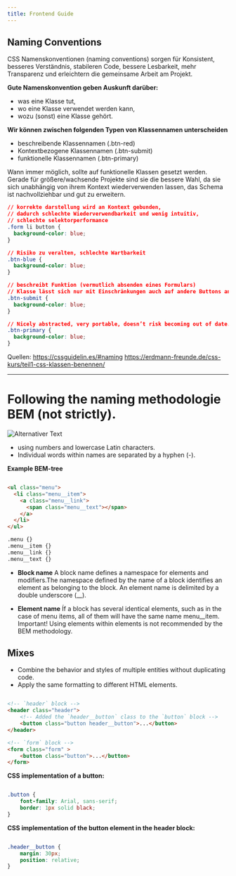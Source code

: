 ```yaml
---
title: Frontend Guide
---
```

## Naming Conventions
CSS Namenskonventionen (naming conventions) sorgen für Konsistent, besseres Verständnis, stabileren Code, bessere Lesbarkeit, mehr Transparenz und erleichtern die gemeinsame Arbeit am Projekt.

**Gute Namenskonvention geben Auskunft darüber:**
* was eine Klasse tut,
* wo eine Klasse verwendet werden kann,
* wozu (sonst) eine Klasse gehört.


**Wir können zwischen folgenden Typen von Klassennamen unterscheiden**

* beschreibende Klassennamen (.btn-red)
* Kontextbezogene Klassennamen (.btn-submit)
* funktionelle Klassennamen (.btn-primary)

Wann immer möglich, sollte auf funktionelle Klassen gesetzt werden.
Gerade für größere/wachsende Projekte sind sie die bessere Wahl, da sie sich unabhängig von ihrem Kontext wiederverwenden lassen, das Schema ist nachvollziehbar und gut zu erweitern.

```css
// korrekte darstellung wird an Kontext gebunden, 
// dadurch schlechte Wiederverwendbarkeit und wenig intuitiv,
// schlechte selektorperformance
.form li button {
  background-color: blue;
}

// Risiko zu veralten, schlechte Wartbarkeit
.btn-blue {
  background-color: blue;
}

// beschreibt Funktion (vermutlich absenden eines Formulars)
// Klasse lässt sich nur mit Einschränkungen auch auf andere Buttons anwenden
.btn-submit {
  background-color: blue;
}

// Nicely abstracted, very portable, doesn’t risk becoming out of date.
.btn-primary {
  background-color: blue;
}
```
Quellen:
https://cssguidelin.es/#naming
https://erdmann-freunde.de/css-kurs/teil1-css-klassen-benennen/

---
# Following the naming methodologie BEM (not strictly).

![Alternativer Text](https://en.bem.info/ChhNUMI54FMJQEmmBRKqJJUPIJg.svgd "These problems are solved by BEM methodology, a development approach allowing to achieve flexible and maintainable code.")

* using numbers and lowercase Latin characters.
* Individual words within names are separated by a hyphen (-).

**Example BEM-tree**

```html

<ul class="menu">
  <li class="menu__item">
    <a class="menu__link">
      <span class="menu__text"></span>
    </a>
  </li>
</ul>

.menu {}
.menu__item {}
.menu__link {}
.menu__text {}

```

- **Block name**
  A block name defines a namespace for elements and modifiers.The namespace defined by the name of a block identifies an element as belonging to the block. An element name is delimited by a double underscore (__).

- **Element name**
  Íf a block has several identical elements, such as in the case of menu items, all of them will have the same name menu__item. Important! Using elements within elements is not recommended by the BEM methodology.


## Mixes
- Combine the behavior and styles of multiple entities without duplicating code.
- Apply the same formatting to different HTML elements.

```html

<!-- `header` block -->
<header class="header">
    <!-- Added the `header__button` class to the `button` block -->
    <button class="button header__button">...</button>
</header>

<!-- `form` block -->
<form class="form" >
    <button class="button">...</button>
</form>

```

**CSS implementation of a button:**
```css

.button {
    font-family: Arial, sans-serif;
    border: 1px solid black;
}

```

**CSS implementation of the button element in the header block:**
```css

.header__button {
    margin: 30px;
    position: relative;
}

```
